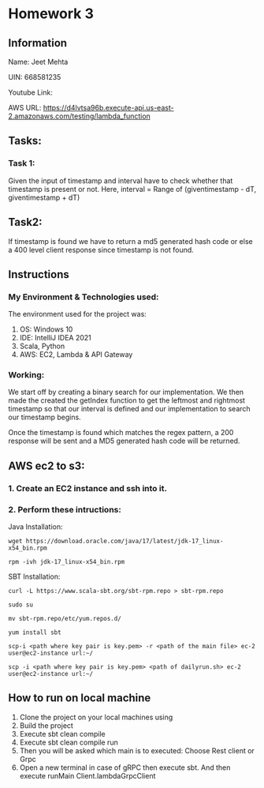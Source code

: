 # Homework 3
## Information
Name: Jeet Mehta

UIN: 668581235

Youtube Link: 

AWS URL: https://d4lvtsa96b.execute-api.us-east-2.amazonaws.com/testing/lambda_function

## Tasks:

### Task 1:

Given the input of timestamp and interval have to check whether that timestamp is present or not. 
Here, interval = Range of (giventimestamp - dT, giventimestamp + dT)

## Task2: 

If timestamp is found we have to return a md5 generated hash code or else a 400 level client response since timestamp is not found.

## Instructions

### My Environment & Technologies used:

The environment used for the project was:

1. OS: Windows 10
2. IDE: IntelliJ IDEA 2021
3. Scala, Python
4. AWS: EC2, Lambda & API Gateway

### Working: 

We start off by creating a binary search for our implementation. We then made the created the getIndex function to get the leftmost and rightmost timestamp so that our interval is defined and our implementation to search our timestamp begins.

Once the timestamp is found which matches the regex pattern, a 200 response will be sent and a MD5 generated hash code will be returned. 


## AWS ec2 to s3:

### 1. Create an EC2 instance and ssh into it.
### 2. Perform these intructions:

Java Installation:

`wget https://download.oracle.com/java/17/latest/jdk-17_linux-x54_bin.rpm`

`rpm -ivh jdk-17_linux-x54_bin.rpm`

SBT Installation:

`curl -L https://www.scala-sbt.org/sbt-rpm.repo > sbt-rpm.repo`

`sudo su`

`mv sbt-rpm.repo/etc/yum.repos.d/`

`yum install sbt`

`scp-i <path where key pair is key.pem> -r <path of the main file> ec-2 user@ec2-instance url:~/`

`scp -i <path where key pair is key.pem> <path of dailyrun.sh> ec-2 user@ec2-instance url:~/`

## How to run on local machine

1. Clone the project on your local machines using 
2. Build the project
3. Execute sbt clean compile
4. Execute sbt clean compile run
5. Then you will be asked which main is to executed: Choose Rest client or Grpc 
6. Open a new terminal in case of gRPC then execute sbt. And then execute runMain Client.lambdaGrpcClient